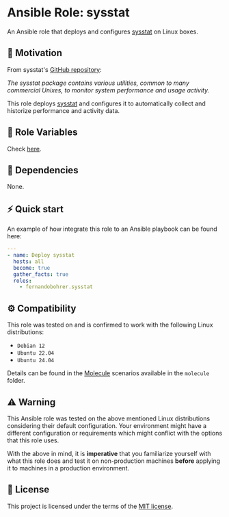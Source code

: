 # Ansible Role: sysstat

An Ansible role that deploys and configures [sysstat][01] on Linux boxes.

## 🚀 Motivation

From sysstat's [GitHub repository][01]:

*The sysstat package contains various utilities, common to many commercial Unixes, to monitor system performance and usage activity.*

This role deploys [sysstat][01] and configures it to automatically collect and historize performance and activity data.

## 📑 Role Variables

Check [here][02].

## 🧰 Dependencies

None.

## ⚡ Quick start

An example of how integrate this role to an Ansible playbook can be found here:

```yml
---
- name: Deploy sysstat
  hosts: all
  become: true
  gather_facts: true
  roles:
    - fernandobohrer.sysstat
```

## ⚙️ Compatibility

This role was tested on and is confirmed to work with the following Linux distributions:

- `Debian 12`
- `Ubuntu 22.04`
- `Ubuntu 24.04`

Details can be found in the [Molecule][03] scenarios available in the `molecule` folder.

## ⚠️ Warning

This Ansible role was tested on the above mentioned Linux distributions considering their default configuration. Your environment might have a different configuration or requirements which might conflict with the options that this role uses.

With the above in mind, it is **imperative** that you familiarize yourself with what this role does and test it on non-production machines **before** applying it to machines in a production environment.

## 📝 License

This project is licensed under the terms of the [MIT license][04].

[01]: https://github.com/sysstat/sysstat
[02]: defaults/main.yml
[03]: https://github.com/fernandobohrer/ansible-molecule-scenarios
[04]: /LICENSE
